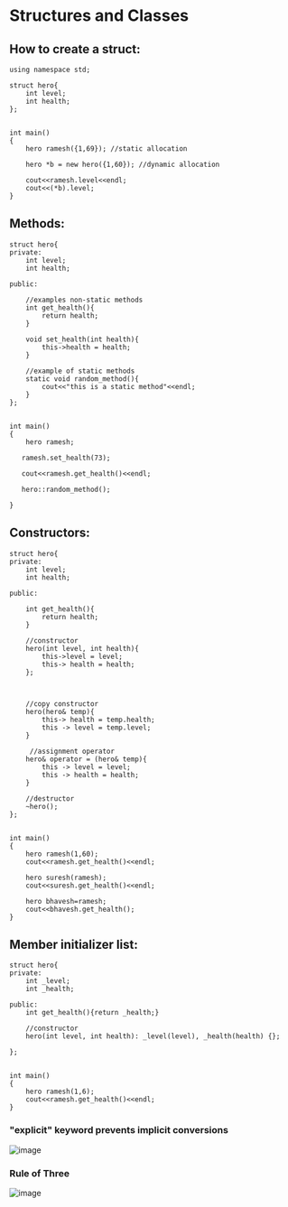 # Structures and Classes

## How to create a struct:

```
using namespace std;

struct hero{
    int level;
    int health;
};


int main()
{
    hero ramesh({1,69}); //static allocation
    
    hero *b = new hero({1,60}); //dynamic allocation
    
    cout<<ramesh.level<<endl;
    cout<<(*b).level;
}
```

## Methods:
```
struct hero{
private:
    int level;
    int health;

public:

    //examples non-static methods
    int get_health(){
        return health;
    }

    void set_health(int health){
        this->health = health;
    }

    //example of static methods
    static void random_method(){
        cout<<"this is a static method"<<endl;
    }
};


int main()
{
    hero ramesh;

   ramesh.set_health(73);

   cout<<ramesh.get_health()<<endl;
   
   hero::random_method();

}
```

## Constructors:
```
struct hero{
private:
    int level;
    int health;

public:

    int get_health(){
        return health;
    }

    //constructor
    hero(int level, int health){
        this->level = level;
        this-> health = health;
    };



    //copy constructor
    hero(hero& temp){
        this-> health = temp.health;
        this -> level = temp.level;
    }
    
     //assignment operator
    hero& operator = (hero& temp){
        this -> level = level;
        this -> health = health;
    }

    //destructor
    ~hero();
};


int main()
{
    hero ramesh(1,60);
    cout<<ramesh.get_health()<<endl;

    hero suresh(ramesh);
    cout<<suresh.get_health()<<endl;
    
    hero bhavesh=ramesh;
    cout<<bhavesh.get_health();
}

```

## Member initializer list:
```
struct hero{
private:
    int _level;
    int _health;

public:
    int get_health(){return _health;}
    
    //constructor
    hero(int level, int health): _level(level), _health(health) {};

};


int main()
{
    hero ramesh(1,6);
    cout<<ramesh.get_health()<<endl;
}
```

### "explicit" keyword prevents implicit conversions
![image](https://user-images.githubusercontent.com/49760167/155376091-f2ee8ff7-68c1-40f2-91bf-4d32637de9b7.png)

### Rule of Three
![image](https://user-images.githubusercontent.com/49760167/155378598-be505304-2a33-49b9-85b2-c116a5bd323c.png)

